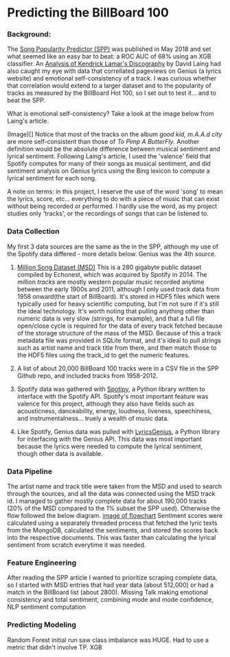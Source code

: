# Predicting the BillBoard 100
### Background: 
The [Song Popularity Predictor (SPP)](https://towardsdatascience.com/song-popularity-predictor-1ef69735e380) was published in May 2018 and set what seemed like an easy bar to beat: a ROC AUC of 68% using an XGB classifier. An [Analysis of Kendrick Lamar's Discography](https://davidklaing.com/blog/2017/05/07/kendrick-lamar-data-science.html) by David Laing had also caught my eye with data that correllated pageviews on Genius (a lyrics website) and emotional self-consistency of a track. I was curious whether that correlation would extend to a larger dataset and to the popularity of tracks as measured by the BillBoard Hot 100, so I set out to test it... and to beat the SPP.


What is emotional self-consistency? Take a look at the image below from Laing's article. 

(Image)[]
Notice that most of the tracks on the album *good kid, m.A.A.d city* are more self-consistent than those of *To Pimp A ButterFly*. Another definition would be the absolute difference between musical sentiment and lyrical sentiment. 
Following Laing's article, I used the 'valence' field that Spotify computes for many of their songs as musical sentiment, and did sentiment analysis on Genius lyrics using the Bing lexicon to compute a lyrical sentiment for each song. 

A note on terms: in this project, I reserve the use of the word 'song' to mean the lyrics, score, etc... everything to do with a piece of music that can exist without being recorded or performed. I hardly use the word, as my project studies only 'tracks', or the recordings of songs that can be listened to. 


### Data Collection

My first 3 data sources are the same as the in the SPP, although my use of the Spotify data differed - more details below. Genius was the 4th source. 
1. [Million Song Dataset (MSD)](http://millionsongdataset.com/) 
This is a 280 gigabyte public dataset compiled by Echonest, which was acquired by Spotify in 2014. The million *tracks* are mostly western popular music recorded anytime between the early 1900s and 2011, although I only used track data from 1958 onward(the start of BillBoard). It's stored in HDF5 files which were typically used for heavy scientific computing, but I'm not sure if it's still the ideal technology. It's worth noting that pulling anything other than numeric data is very slow (strings, for example), and that a full file open/close cycle is required for the data of every track fetched because of the storage structure of the mass of the MSD. Because of this a track metadata file was provided in SQLite format, and it's ideal to pull strings such as artist name and track title from there, and then match those to the HDF5 files using the track_id to get the numeric features. 

2. A list of about 20,000 BillBoard 100 tracks were in a CSV file in the SPP Github repo, and included tracks from 1958-2012.

3. Spotify data was gathered with [Spotipy](https://github.com/plamere/spotipy), a Python library written to interface with the Spotify API. Spotify's most important feature was valence for this project, although they also have fields such as acousticness, danceability, energy, loudness, liveness, speechiness, and instrumentalness... truely a wealth of music data. 

4. Like Spotify, Genius data was pulled with [LyricsGenius](https://github.com/johnwmillr/LyricsGenius), a Python library for interfacing with the Genius API. This data was most important because the lyrics were needed to compute the lyrical sentiment, though other data is available. 

### Data Pipeline
The artist name and track title were taken from the MSD and used to search through the sources, and all the data was connected using the MSD track id. I managed to gather mostly complete data for about 190,000 tracks (20% of the MSD compared to the 1% subset the SPP used). Otherwise the flow followed the below diagram. 
[image of flowchart]()
Sentiment scores were calculated using a separately threaded process that fetched the lyric texts from the MongoDB, calculated the sentiments, and stored the scores back into the respective documents. This was faster than calculating the lyrical sentiment from scratch everytime it was needed. 

### Feature Engineering
After reading the SPP article I wanted to prioritize scraping complete data, so I started with MSD entries that had year data (about 512,000) or had a match in the BillBoard list (about 2800). Missing 
Talk making emotional consistency and total sentiment, combining mode and mode confidence, NLP sentiment computation

### Predicting Modeling
Random Forest initial run
saw class imbalance was HUGE. Had to use a metric that didn't involve TP. 
XGB
